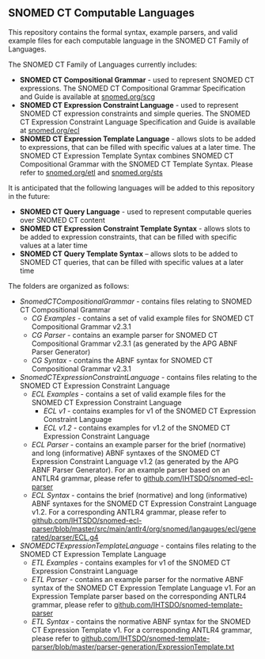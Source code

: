 ## SNOMED CT Computable Languages

This repository contains the formal syntax, example parsers, and valid example files for each computable language in the SNOMED CT Family of Languages.

The SNOMED CT Family of Languages currently includes:
* **SNOMED CT Compositional Grammar** - used to represent SNOMED CT expressions. The SNOMED CT Compositional Grammar Specification and Guide is available at [snomed.org/scg](http://snomed.org/scg)
* **SNOMED CT Expression Constraint Language** - used to represent SNOMED CT expression constraints and simple queries. The SNOMED CT Expression Constraint Language Specification and Guide is available at [snomed.org/ecl](http://snomed.org/ecl)
* **SNOMED CT Expression Template Language** - allows slots to be added to expressions, that can be filled with specific values at a later time. The SNOMED CT Expression Template Syntax combines SNOMED CT Compositional Grammar with the SNOMED CT Template Syntax. Please refer to [snomed.org/etl](http://snomed.org/etl) and [snomed.org/sts](http://snomed.org/sts)

It is anticipated that the following languages will be added to this repository in the future:

* **SNOMED CT Query Language** - used to represent computable queries over SNOMED CT content
* **SNOMED CT Expression Constraint Template Syntax** - allows slots to be added to expression constraints, that can be filled with specific values at a later time
* **SNOMED CT Query Template Syntax** – allows slots to be added to SNOMED CT queries, that can be filled with specific values at a later time

The folders are organized as follows:
* *SnomedCTCompositionalGrammar* - contains files relating to SNOMED CT Compositional Grammar
  * *CG Examples* - contains a set of valid example files for SNOMED CT Compositional Grammar v2.3.1
  * *CG Parser* - contains an example parser for SNOMED CT Compositional Grammar v2.3.1 (as generated by the APG ABNF Parser Generator)
  * *CG Syntax* - contains the ABNF syntax for SNOMED CT Compositional Grammar v2.3.1
* *SnomedCTExpressionConstraintLanguage* - contains files relating to the SNOMED CT Expression Constraint Language
  * *ECL Examples* - contains a set of valid example files for the SNOMED CT Expression Constraint Language
  	* *ECL v1* - contains examples for v1 of the SNOMED CT Expression Constraint Language
  	* *ECL v1.2* - contains examples for v1.2 of the SNOMED CT Expression Constraint Language
  * *ECL Parser* - contains an example parser for the brief (normative) and long (informative) ABNF syntaxes of the SNOMED CT Expression Constraint Language v1.2 (as generated by the APG ABNF Parser Generator). For an example parser based on an ANTLR4 grammar, please refer to [github.com/IHTSDO/snomed-ecl-parser](https://github.com/IHTSDO/snomed-ecl-parser)
  * *ECL Syntax* - contains the brief (normative) and long (informative) ABNF syntaxes for the SNOMED CT Expression Constraint Language v1.2. For a corresponding ANTLR4 grammar, please refer to [github.com/IHTSDO/snomed-ecl-parser/blob/master/src/main/antlr4/org/snomed/langauges/ecl/generated/parser/ECL.g4](https://github.com/IHTSDO/snomed-ecl-parser/blob/master/src/main/antlr4/org/snomed/langauges/ecl/generated/parser/ECL.g4)
* *SNOMEDCTExpressionTemplateLanguage* - contains files relating to the SNOMED CT Expression Template Language
  * *ETL Examples* - contains examples for v1 of the SNOMED CT Expression Constraint Language
  * *ETL Parser* - contains an example parser for the normative ABNF syntax of the SNOMED CT Expression Template Language v1. For an Expression Template parser based on the corresponding ANTLR4 grammar, please refer to [github.com/IHTSDO/snomed-template-parser](https://github.com/IHTSDO/snomed-template-parser)
  * *ETL Syntax* - contains the normative ABNF syntax for the SNOMED CT Expression Template v1. For a corresponding ANTLR4 grammar, please refer to [github.com/IHTSDO/snomed-template-parser/blob/master/parser-generation/ExpressionTemplate.txt](https://github.com/IHTSDO/snomed-template-parser/blob/master/parser-generation/ExpressionTemplate.txt)


